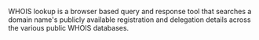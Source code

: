 WHOIS lookup is a browser based query and response tool that searches a domain name's publicly available registration and delegation details across the various public WHOIS databases.

